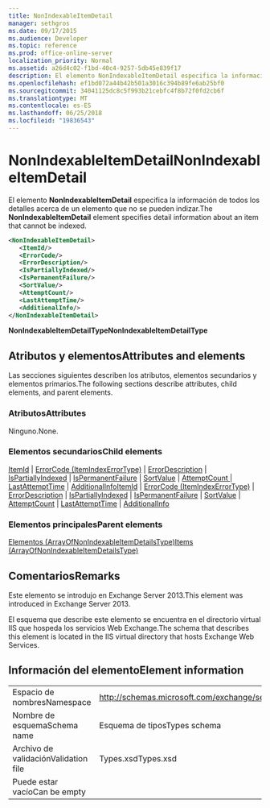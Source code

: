 ```yaml
---
title: NonIndexableItemDetail
manager: sethgros
ms.date: 09/17/2015
ms.audience: Developer
ms.topic: reference
ms.prod: office-online-server
localization_priority: Normal
ms.assetid: a26d4c02-f1bd-40c4-9257-5db45e839f17
description: El elemento NonIndexableItemDetail especifica la información de todos los detalles acerca de un elemento que no se pueden indizar.
ms.openlocfilehash: ef1bd072a44b42b501a3016c394b89fe6ab25bf0
ms.sourcegitcommit: 34041125dc8c5f993b21cebfc4f8b72f0fd2cb6f
ms.translationtype: MT
ms.contentlocale: es-ES
ms.lasthandoff: 06/25/2018
ms.locfileid: "19836543"
---
```

# <a name="nonindexableitemdetail"></a><span data-ttu-id="18ce7-103">NonIndexableItemDetail</span><span class="sxs-lookup"><span data-stu-id="18ce7-103">NonIndexableItemDetail</span></span>

<span data-ttu-id="18ce7-104">El elemento **NonIndexableItemDetail** especifica la información de todos los detalles acerca de un elemento que no se pueden indizar.</span><span class="sxs-lookup"><span data-stu-id="18ce7-104">The **NonIndexableItemDetail** element specifies detail information about an item that cannot be indexed.</span></span> 
  
```XML
<NonIndexableItemDetail>
   <ItemId/>
   <ErrorCode/>
   <ErrorDescription/>
   <IsPartiallyIndexed/>
   <IsPermanentFailure/>
   <SortValue/>
   <AttemptCount/>
   <LastAttemptTime/>
   <AdditionalInfo/>
</NonIndexableItemDetail>
```

 <span data-ttu-id="18ce7-105">**NonIndexableItemDetailType**</span><span class="sxs-lookup"><span data-stu-id="18ce7-105">**NonIndexableItemDetailType**</span></span>
## <a name="attributes-and-elements"></a><span data-ttu-id="18ce7-106">Atributos y elementos</span><span class="sxs-lookup"><span data-stu-id="18ce7-106">Attributes and elements</span></span>

<span data-ttu-id="18ce7-107">Las secciones siguientes describen los atributos, elementos secundarios y elementos primarios.</span><span class="sxs-lookup"><span data-stu-id="18ce7-107">The following sections describe attributes, child elements, and parent elements.</span></span>
  
### <a name="attributes"></a><span data-ttu-id="18ce7-108">Atributos</span><span class="sxs-lookup"><span data-stu-id="18ce7-108">Attributes</span></span>

<span data-ttu-id="18ce7-109">Ninguno.</span><span class="sxs-lookup"><span data-stu-id="18ce7-109">None.</span></span>
  
### <a name="child-elements"></a><span data-ttu-id="18ce7-110">Elementos secundarios</span><span class="sxs-lookup"><span data-stu-id="18ce7-110">Child elements</span></span>

<span data-ttu-id="18ce7-111">[ItemId](itemid.md) | [ErrorCode (ItemIndexErrorType)](errorcode-itemindexerrortype.md) | [ErrorDescription](errordescription.md) | [IsPartiallyIndexed](ispartiallyindexed.md) | [IsPermanentFailure](ispermanentfailure.md) | [SortValue](sortvalue.md) | [AttemptCount ](attemptcount.md)  |  [LastAttemptTime](lastattempttime.md) | [AdditionalInfo](additionalinfo.md)</span><span class="sxs-lookup"><span data-stu-id="18ce7-111">[ItemId](itemid.md) | [ErrorCode (ItemIndexErrorType)](errorcode-itemindexerrortype.md) | [ErrorDescription](errordescription.md) | [IsPartiallyIndexed](ispartiallyindexed.md) | [IsPermanentFailure](ispermanentfailure.md) | [SortValue](sortvalue.md) | [AttemptCount](attemptcount.md) | [LastAttemptTime](lastattempttime.md) | [AdditionalInfo](additionalinfo.md)</span></span>
  
### <a name="parent-elements"></a><span data-ttu-id="18ce7-112">Elementos principales</span><span class="sxs-lookup"><span data-stu-id="18ce7-112">Parent elements</span></span>

[<span data-ttu-id="18ce7-113">Elementos (ArrayOfNonIndexableItemDetailsType)</span><span class="sxs-lookup"><span data-stu-id="18ce7-113">Items (ArrayOfNonIndexableItemDetailsType)</span></span>](items-arrayofnonindexableitemdetailstype.md)
  
## <a name="remarks"></a><span data-ttu-id="18ce7-114">Comentarios</span><span class="sxs-lookup"><span data-stu-id="18ce7-114">Remarks</span></span>

<span data-ttu-id="18ce7-115">Este elemento se introdujo en Exchange Server 2013.</span><span class="sxs-lookup"><span data-stu-id="18ce7-115">This element was introduced in Exchange Server 2013.</span></span>
  
<span data-ttu-id="18ce7-116">El esquema que describe este elemento se encuentra en el directorio virtual IIS que hospeda los servicios Web Exchange.</span><span class="sxs-lookup"><span data-stu-id="18ce7-116">The schema that describes this element is located in the IIS virtual directory that hosts Exchange Web Services.</span></span>
  
## <a name="element-information"></a><span data-ttu-id="18ce7-117">Información del elemento</span><span class="sxs-lookup"><span data-stu-id="18ce7-117">Element information</span></span>

|||
|:-----|:-----|
|<span data-ttu-id="18ce7-118">Espacio de nombres</span><span class="sxs-lookup"><span data-stu-id="18ce7-118">Namespace</span></span>  <br/> |http://schemas.microsoft.com/exchange/services/2006/types  <br/> |
|<span data-ttu-id="18ce7-119">Nombre de esquema</span><span class="sxs-lookup"><span data-stu-id="18ce7-119">Schema name</span></span>  <br/> |<span data-ttu-id="18ce7-120">Esquema de tipos</span><span class="sxs-lookup"><span data-stu-id="18ce7-120">Types schema</span></span>  <br/> |
|<span data-ttu-id="18ce7-121">Archivo de validación</span><span class="sxs-lookup"><span data-stu-id="18ce7-121">Validation file</span></span>  <br/> |<span data-ttu-id="18ce7-122">Types.xsd</span><span class="sxs-lookup"><span data-stu-id="18ce7-122">Types.xsd</span></span>  <br/> |
|<span data-ttu-id="18ce7-123">Puede estar vacío</span><span class="sxs-lookup"><span data-stu-id="18ce7-123">Can be empty</span></span>  <br/> ||
   

